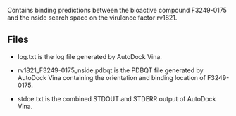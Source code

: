 Contains binding predictions between the bioactive compound F3249-0175 and the nside search space on the virulence factor rv1821.

## Files

- log.txt is the log file generated by AutoDock Vina.

- rv1821_F3249-0175_nside.pdbqt is the PDBQT file generated by AutoDock Vina containing the orientation and binding location of F3249-0175.

- stdoe.txt is the combined STDOUT and STDERR output of AutoDock Vina.

